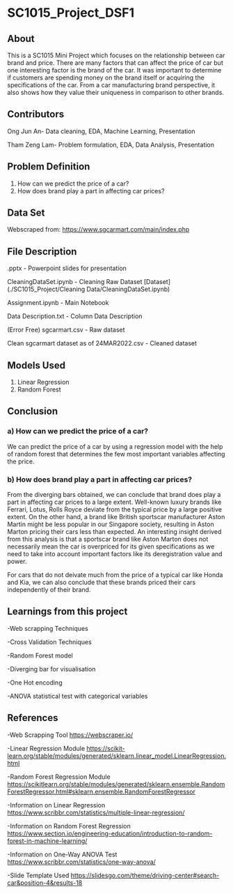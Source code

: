 # SC1015_Project_DSF1

## About
This is a SC1015 Mini Project which focuses on the relationship between car brand and price. There are many factors that can affect the price of car but one interesting factor is the brand of the car. It was important to determine if customers are spending money on the brand itself or acquiring the specifications of the car. From a car manufacturing brand perspective, it also shows how they value their uniqueness in comparison to other brands.

## Contributors
Ong Jun An- Data cleaning, EDA, Machine Learning, Presentation

Tham Zeng Lam- Problem formulation, EDA, Data Analysis, Presentation

## Problem Definition
1) How can we predict the price of a car?
2) How does brand play a part in affecting car prices?

## Data Set
Webscraped from: https://www.sgcarmart.com/main/index.php
## File Description
.pptx - Powerpoint slides for presentation

CleaningDataSet.ipynb - Cleaning Raw Dataset [Dataset](./SC1015_Project/Cleaning Data/CleaningDataSet.ipynb)

Assignment.ipynb - Main Notebook 

Data Description.txt - Column Data Description

(Error Free) sgcarmart.csv - Raw dataset

Clean sgcarmart dataset as of 24MAR2022.csv - Cleaned dataset

## Models Used
1) Linear Regression
2) Random Forest


## Conclusion

### a) How can we predict the price of a car?

We can predict the price of a car by using a regression model with the help of random forest that determines the few most important variables affecting the price.

### b) How does brand play a part in affecting car prices?

From the diverging bars obtained, we can conclude that brand does play a part in affecting car prices to a large extent. Well-known luxury brands like Ferrari, Lotus, Rolls Royce deviate from the typical price by a large positive extent. On the other hand, a brand like British sportscar manufacturer Aston Martin might be less popular in our Singapore society, resulting in Aston Marton pricing their cars less than expected. An interesting insight derived from this analysis is that a sportscar brand like Aston Marton does not necessarily mean the car is overpriced for its given specifications as we need to take into account important factors like its deregistration value and power.

For cars that do not deivate much from the price of a typical car like Honda and Kia, we can also conclude that these brands priced their cars independently of their brand.

## Learnings from this project
-Web scrapping Techniques

-Cross Validation Techniques

-Random Forest model

-Diverging bar for visualisation

-One Hot encoding

-ANOVA statistical test with categorical variables

## References
-Web Scrapping Tool
https://webscraper.io/

-Linear Regression Module
https://scikit-learn.org/stable/modules/generated/sklearn.linear_model.LinearRegression.html

-Random Forest Regression Module
https://scikitlearn.org/stable/modules/generated/sklearn.ensemble.RandomForestRegressor.html#sklearn.ensemble.RandomForestRegressor

-Information on Linear Regression
https://www.scribbr.com/statistics/multiple-linear-regression/

-Information on Random Forest Regression
https://www.section.io/engineering-education/introduction-to-random-forest-in-machine-learning/ 

-Information on One-Way ANOVA Test
https://www.scribbr.com/statistics/one-way-anova/

-Slide Template Used
https://slidesgo.com/theme/driving-center#search-car&position-4&results-18
